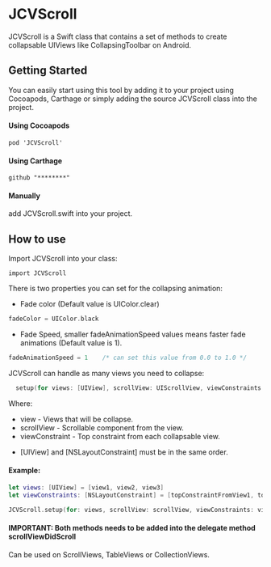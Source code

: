 # JCVScroll
JCVScroll is a Swift class that contains a set of methods to create collapsable UIViews like CollapsingToolbar on Android.

## Getting Started
You can easily start using this tool by adding it to your project using Cocoapods, Carthage or simply adding the source JCVScroll class into the project.

#### Using Cocoapods
```
pod 'JCVScroll'
```
#### Using Carthage
```
github "********"
```
#### Manually
add JCVScroll.swift into your project.

## How to use
Import JCVScroll into your class:
```
import JCVScroll
```
There is two properties you can set for the collapsing animation:
- Fade color (Default value is UIColor.clear)
```swift
fadeColor = UIColor.black
```
- Fade Speed, smaller fadeAnimationSpeed values means faster fade animations (Default value is 1).
```swift
fadeAnimationSpeed = 1    /* can set this value from 0.0 to 1.0 */
```
JCVScroll can handle as many views you need to collapse:
```swift
  setup(for views: [UIView], scrollView: UIScrollView, viewConstraints: [NSLayoutConstraint])
```
Where:
- view - Views that will be collapse.
- scrollView - Scrollable component from the view.
- viewConstraint - Top constraint from each collapsable view.
* [UIView] and [NSLayoutConstraint] must be in the same order.
#### Example:
```swift
let views: [UIView] = [view1, view2, view3]
let viewConstraints: [NSLayoutConstraint] = [topConstraintFromView1, topConstraintFromView2, topConstraintFromView3]

JCVScroll.setup(for: views, scrollView: scrollView, viewConstraints: viewConstraints)
```
#### IMPORTANT: Both methods needs to be added into the delegate method scrollViewDidScroll
Can be used on ScrollViews, TableViews or CollectionViews.

